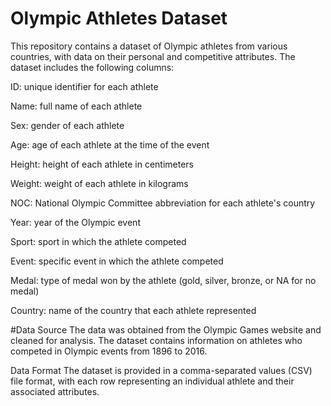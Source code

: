 # Olympic Athletes Dataset
This repository contains a dataset of Olympic athletes from various countries, with data on their personal and competitive attributes. The dataset includes the following columns:

ID: unique identifier for each athlete

Name: full name of each athlete

Sex: gender of each athlete

Age: age of each athlete at the time of the event

Height: height of each athlete in centimeters

Weight: weight of each athlete in kilograms

NOC: National Olympic Committee abbreviation for each athlete's country

Year: year of the Olympic event

Sport: sport in which the athlete competed

Event: specific event in which the athlete competed

Medal: type of medal won by the athlete (gold, silver, bronze, or NA for no medal)

Country: name of the country that each athlete represented


#Data Source
The data was obtained from the Olympic Games website and cleaned for analysis. The dataset contains information on athletes who competed in Olympic events from 1896 to 2016.

Data Format
The dataset is provided in a comma-separated values (CSV) file format, with each row representing an individual athlete and their associated attributes.

